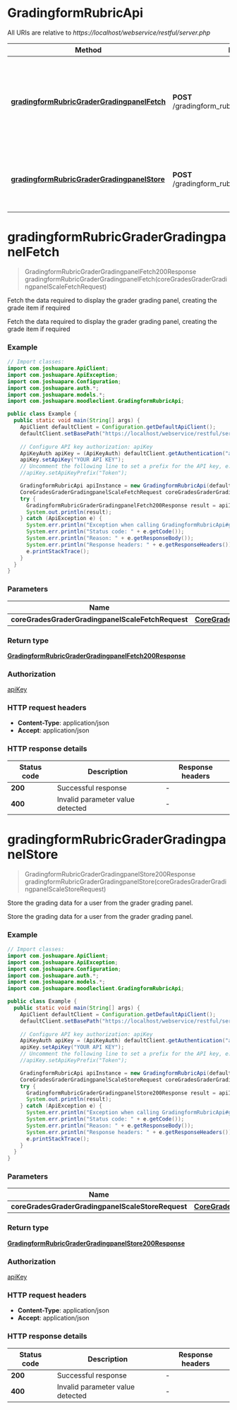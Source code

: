 # GradingformRubricApi

All URIs are relative to *https://localhost/webservice/restful/server.php*

| Method | HTTP request | Description |
|------------- | ------------- | -------------|
| [**gradingformRubricGraderGradingpanelFetch**](GradingformRubricApi.md#gradingformRubricGraderGradingpanelFetch) | **POST** /gradingform_rubric_grader_gradingpanel_fetch | Fetch the data required to display the grader grading panel, creating the grade item if required |
| [**gradingformRubricGraderGradingpanelStore**](GradingformRubricApi.md#gradingformRubricGraderGradingpanelStore) | **POST** /gradingform_rubric_grader_gradingpanel_store | Store the grading data for a user from the grader grading panel. |


<a id="gradingformRubricGraderGradingpanelFetch"></a>
# **gradingformRubricGraderGradingpanelFetch**
> GradingformRubricGraderGradingpanelFetch200Response gradingformRubricGraderGradingpanelFetch(coreGradesGraderGradingpanelScaleFetchRequest)

Fetch the data required to display the grader grading panel, creating the grade item if required

Fetch the data required to display the grader grading panel, creating the grade item if required

### Example
```java
// Import classes:
import com.joshuapare.ApiClient;
import com.joshuapare.ApiException;
import com.joshuapare.Configuration;
import com.joshuapare.auth.*;
import com.joshuapare.models.*;
import com.joshuapare.moodleclient.GradingformRubricApi;

public class Example {
  public static void main(String[] args) {
    ApiClient defaultClient = Configuration.getDefaultApiClient();
    defaultClient.setBasePath("https://localhost/webservice/restful/server.php");
    
    // Configure API key authorization: apiKey
    ApiKeyAuth apiKey = (ApiKeyAuth) defaultClient.getAuthentication("apiKey");
    apiKey.setApiKey("YOUR API KEY");
    // Uncomment the following line to set a prefix for the API key, e.g. "Token" (defaults to null)
    //apiKey.setApiKeyPrefix("Token");

    GradingformRubricApi apiInstance = new GradingformRubricApi(defaultClient);
    CoreGradesGraderGradingpanelScaleFetchRequest coreGradesGraderGradingpanelScaleFetchRequest = new CoreGradesGraderGradingpanelScaleFetchRequest(); // CoreGradesGraderGradingpanelScaleFetchRequest | 
    try {
      GradingformRubricGraderGradingpanelFetch200Response result = apiInstance.gradingformRubricGraderGradingpanelFetch(coreGradesGraderGradingpanelScaleFetchRequest);
      System.out.println(result);
    } catch (ApiException e) {
      System.err.println("Exception when calling GradingformRubricApi#gradingformRubricGraderGradingpanelFetch");
      System.err.println("Status code: " + e.getCode());
      System.err.println("Reason: " + e.getResponseBody());
      System.err.println("Response headers: " + e.getResponseHeaders());
      e.printStackTrace();
    }
  }
}
```

### Parameters

| Name | Type | Description  | Notes |
|------------- | ------------- | ------------- | -------------|
| **coreGradesGraderGradingpanelScaleFetchRequest** | [**CoreGradesGraderGradingpanelScaleFetchRequest**](CoreGradesGraderGradingpanelScaleFetchRequest.md)|  | |

### Return type

[**GradingformRubricGraderGradingpanelFetch200Response**](GradingformRubricGraderGradingpanelFetch200Response.md)

### Authorization

[apiKey](../README.md#apiKey)

### HTTP request headers

 - **Content-Type**: application/json
 - **Accept**: application/json

### HTTP response details
| Status code | Description | Response headers |
|-------------|-------------|------------------|
| **200** | Successful response |  -  |
| **400** | Invalid parameter value detected |  -  |

<a id="gradingformRubricGraderGradingpanelStore"></a>
# **gradingformRubricGraderGradingpanelStore**
> GradingformRubricGraderGradingpanelStore200Response gradingformRubricGraderGradingpanelStore(coreGradesGraderGradingpanelScaleStoreRequest)

Store the grading data for a user from the grader grading panel.

Store the grading data for a user from the grader grading panel.

### Example
```java
// Import classes:
import com.joshuapare.ApiClient;
import com.joshuapare.ApiException;
import com.joshuapare.Configuration;
import com.joshuapare.auth.*;
import com.joshuapare.models.*;
import com.joshuapare.moodleclient.GradingformRubricApi;

public class Example {
  public static void main(String[] args) {
    ApiClient defaultClient = Configuration.getDefaultApiClient();
    defaultClient.setBasePath("https://localhost/webservice/restful/server.php");
    
    // Configure API key authorization: apiKey
    ApiKeyAuth apiKey = (ApiKeyAuth) defaultClient.getAuthentication("apiKey");
    apiKey.setApiKey("YOUR API KEY");
    // Uncomment the following line to set a prefix for the API key, e.g. "Token" (defaults to null)
    //apiKey.setApiKeyPrefix("Token");

    GradingformRubricApi apiInstance = new GradingformRubricApi(defaultClient);
    CoreGradesGraderGradingpanelScaleStoreRequest coreGradesGraderGradingpanelScaleStoreRequest = new CoreGradesGraderGradingpanelScaleStoreRequest(); // CoreGradesGraderGradingpanelScaleStoreRequest | 
    try {
      GradingformRubricGraderGradingpanelStore200Response result = apiInstance.gradingformRubricGraderGradingpanelStore(coreGradesGraderGradingpanelScaleStoreRequest);
      System.out.println(result);
    } catch (ApiException e) {
      System.err.println("Exception when calling GradingformRubricApi#gradingformRubricGraderGradingpanelStore");
      System.err.println("Status code: " + e.getCode());
      System.err.println("Reason: " + e.getResponseBody());
      System.err.println("Response headers: " + e.getResponseHeaders());
      e.printStackTrace();
    }
  }
}
```

### Parameters

| Name | Type | Description  | Notes |
|------------- | ------------- | ------------- | -------------|
| **coreGradesGraderGradingpanelScaleStoreRequest** | [**CoreGradesGraderGradingpanelScaleStoreRequest**](CoreGradesGraderGradingpanelScaleStoreRequest.md)|  | |

### Return type

[**GradingformRubricGraderGradingpanelStore200Response**](GradingformRubricGraderGradingpanelStore200Response.md)

### Authorization

[apiKey](../README.md#apiKey)

### HTTP request headers

 - **Content-Type**: application/json
 - **Accept**: application/json

### HTTP response details
| Status code | Description | Response headers |
|-------------|-------------|------------------|
| **200** | Successful response |  -  |
| **400** | Invalid parameter value detected |  -  |

